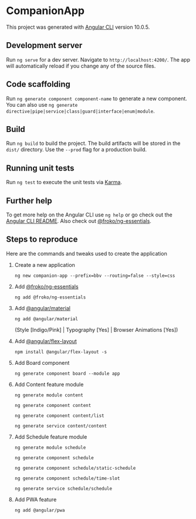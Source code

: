 # CompanionApp

This project was generated with [Angular CLI](https://github.com/angular/angular-cli) version 10.0.5.

## Development server

Run `ng serve` for a dev server. Navigate to `http://localhost:4200/`. The app will automatically reload if you change any of the source files.

## Code scaffolding

Run `ng generate component component-name` to generate a new component. You can also use `ng generate directive|pipe|service|class|guard|interface|enum|module`.

## Build

Run `ng build` to build the project. The build artifacts will be stored in the `dist/` directory. Use the `--prod` flag for a production build.

## Running unit tests

Run `ng test` to execute the unit tests via [Karma](https://karma-runner.github.io).

## Further help

To get more help on the Angular CLI use `ng help` or go check out the [Angular CLI README](https://github.com/angular/angular-cli/blob/master/README.md). Also check out [@froko/ng-essentials](https://www.npmjs.com/package/@froko/ng-essentials).

## Steps to reproduce

Here are the commands and tweaks used to create the application

1. Create a new application

   `ng new companion-app --prefix=bbv --routing=false --style=css`

2. Add [@froko/ng-essentials](https://www.npmjs.com/package/@froko/ng-essentials)

   `ng add @froko/ng-essentials`

3. Add [@angular/material](https://material.angular.io/)

   `ng add @angular/material`

   (Style [Indigo/Pink] | Typography [Yes] | Browser Animations [Yes])

4. Add [@angular/flex-layout](https://github.com/angular/flex-layout/#angular-flex-layout)

   `npm install @angular/flex-layout -s`

5. Add Board component

   `ng generate component board --module app`

6. Add Content feature module

   `ng generate module content`

   `ng generate component content`

   `ng generate component content/list`

   `ng generate service content/content`

7. Add Schedule feature module

   `ng generate module schedule`

   `ng generate component schedule`

   `ng generate component schedule/static-schedule`

   `ng generate component schedule/time-slot`

   `ng generate service schedule/schedule`

8. Add PWA feature

   `ng add @angular/pwa`

